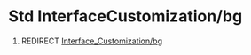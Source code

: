 # Std InterfaceCustomization/bg
1.  REDIRECT [Interface\_Customization/bg](Interface_Customization/bg.md)
